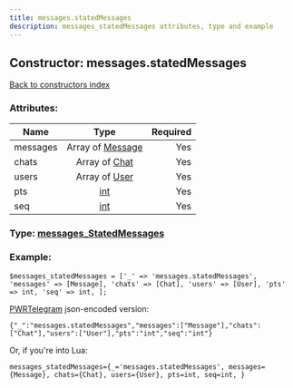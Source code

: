 ```yaml
---
title: messages.statedMessages
description: messages_statedMessages attributes, type and example
---
```

## Constructor: messages.statedMessages  
[Back to constructors index](index.md)



### Attributes:

| Name     |    Type       | Required |
|----------|:-------------:|---------:|
|messages|Array of [Message](../types/Message.md) | Yes|
|chats|Array of [Chat](../types/Chat.md) | Yes|
|users|Array of [User](../types/User.md) | Yes|
|pts|[int](../types/int.md) | Yes|
|seq|[int](../types/int.md) | Yes|



### Type: [messages\_StatedMessages](../types/messages_StatedMessages.md)


### Example:

```
$messages_statedMessages = ['_' => 'messages.statedMessages', 'messages' => [Message], 'chats' => [Chat], 'users' => [User], 'pts' => int, 'seq' => int, ];
```  

[PWRTelegram](https://pwrtelegram.xyz) json-encoded version:

```
{"_":"messages.statedMessages","messages":["Message"],"chats":["Chat"],"users":["User"],"pts":"int","seq":"int"}
```


Or, if you're into Lua:  


```
messages_statedMessages={_='messages.statedMessages', messages={Message}, chats={Chat}, users={User}, pts=int, seq=int, }

```


